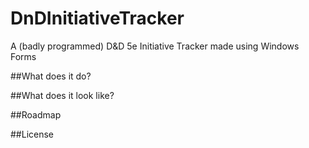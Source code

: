 # DnDInitiativeTracker
A (badly programmed) D&amp;D 5e Initiative Tracker made using Windows Forms


##What does it do?


##What does it look like?


##Roadmap


##License

